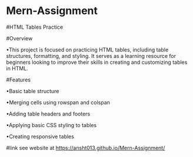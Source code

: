 # Mern-Assignment

#HTML Tables Practice

#Overview

•This project is focused on practicing HTML tables, including table structures, formatting, and styling. It serves as a learning resource for beginners looking to improve their skills in creating and customizing tables in HTML.

#Features

•Basic table structure 

•Merging cells using rowspan and colspan

•Adding table headers and footers

•Applying basic CSS styling to tables

•Creating responsive tables

#link
see website at https://ansht013.github.io/Mern-Assignment/

